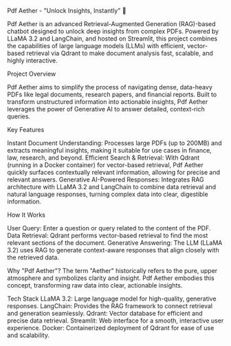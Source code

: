 Pdf Aether - "Unlock Insights, Instantly" 🌌

Pdf Aether is an advanced Retrieval-Augmented Generation (RAG)-based chatbot designed to unlock deep insights from complex PDFs. Powered by LLaMA 3.2 and LangChain, and hosted on Streamlit, this project combines the capabilities of large language models (LLMs) with efficient, vector-based retrieval via Qdrant to make document analysis fast, scalable, and highly interactive.

Project Overview

Pdf Aether aims to simplify the process of navigating dense, data-heavy PDFs like legal documents, research papers, and financial reports. Built to transform unstructured information into actionable insights, Pdf Aether leverages the power of Generative AI to answer detailed, context-rich queries.

Key Features

Instant Document Understanding: Processes large PDFs (up to 200MB) and extracts meaningful insights, making it suitable for use cases in finance, law, research, and beyond.
Efficient Search & Retrieval: With Qdrant (running in a Docker container) for vector-based retrieval, Pdf Aether quickly surfaces contextually relevant information, allowing for precise and relevant answers.
Generative AI-Powered Responses: Integrates RAG architecture with LLaMA 3.2 and LangChain to combine data retrieval and natural language responses, turning complex data into clear, digestible information.

How It Works

User Query: Enter a question or query related to the content of the PDF.
Data Retrieval: Qdrant performs vector-based retrieval to find the most relevant sections of the document.
Generative Answering: The LLM (LLaMA 3.2) uses RAG to generate context-aware responses that align closely with the retrieved data.

Why "Pdf Aether"?
The term "Aether" historically refers to the pure, upper atmosphere and symbolizes clarity and insight. Pdf Aether embodies this concept, transforming raw data into clear, actionable insights.

Tech Stack
LLaMA 3.2: Large language model for high-quality, generative responses.
LangChain: Provides the RAG framework to connect retrieval and generation seamlessly.
Qdrant: Vector database for efficient and precise data retrieval.
Streamlit: Web interface for a smooth, interactive user experience.
Docker: Containerized deployment of Qdrant for ease of use and scalability.
